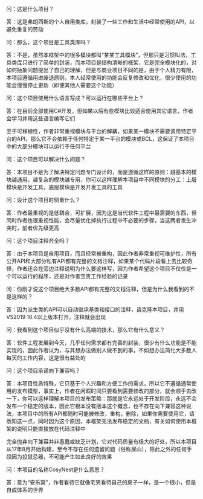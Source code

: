 问：这是什么项目？

答：这是弗朗西斯的个人自用类库，封装了一些工作和生活中经常使用的API，以避免重复的劳动

问：那么，这个项目是工具类库吗？

答：不是，虽然本框架中的很多模块都叫“某某工具模块”，但那只是习惯叫法，工具类库只进行了简单的封装，而本项目是结构清晰的框架，它是完全模块化的，对如何抽象问题提出了自己的理解，但是与商业项目不同的是，由于个人精力有限，本项目遵循用进废退原则，本人经常使用的功能会反复修改和优化，很少使用的功能会慢慢停止更新（即便其他人需要这个功能）

问：这个项目使用什么语言写成？可以运行在哪些平台上？

答：在目前全部使用C#开发，但如果以后有些模块比较适合使用其它语言，作者会学习并用这些语言编写它们

至于可移植性，作者非常重视模块与平台的解耦，如果某一模块不需要调用特定平台的API，那么它不会依赖于任何特定于某一平台的模块或BCL，这保证了本项目中的大部分模块可以运行于任何平台

问：这个项目可以解决什么问题？

答：本项目不是为了解决特定问题专门设计的，而是遵循这样的原则：越基本的模块越通用，越复杂的模块越专用，你可以这样理解本项目中不同模块的分工：上层模块是开发工具，底层模块是开发开发工具的工具

问：设计这个项目时侧重什么？

答：作者最重视的是低耦合，可扩展，因为这是当代软件工程中最需要的东西，但同时作者也很重视性能，会尽量优化掉执行过程中不必要的步骤，当这两者发生冲突时，前者优先级更高

问：这个项目注释齐全吗？

答：由于本项目是自用项目，而且经常被重构，因此作者非常重视可维护性，所有公开API和大部分私有API都有完整的文档注释，如果某个代码片段看上去比较奇怪，作者还会在旁边注释说明为什么要这样写，因为作者希望这个项目不仅仅是一个可以运行的程序，还是对作者宝贵工作经验的记录

问：你刚才说这个项目绝大多数API都有完整的文档注释，但是为什么我看到的不是这样的？

答：因为派生类的API可以自动继承基类和接口的注释，请克隆本项目，并用VS2019  16.4以上版本打开，注释就会出现

问：我看到这个项目似乎没有什么高端的技术，那么它有什么意义？

答：软件工程发展到今天，几乎任何需求都有完善的封装，很少有什么功能是不能实现的，因此作者认为，与其想办法做别人做不到的事，不如想办法简化大多数人每天的工作内容，这是很有益处的

问：这个项目承诺向下兼容吗？

答：本项目性质特殊，它只基于个人兴趣和方便工作的需求，所以它不遵循通常使用的发布模型，事实上，作者在闲暇时间只要看到需要修改的部分，就会顺手去改一下，你可以这样理解本项目的发布策略：那就是它永远处于开发阶段，永远不会发布一个稳定的版本，因此它根本没有版本这个概念，也不存在向下兼容这种说法，本项目中的所有API都随时可能被修改，重构，删除，如果你需要使用它，请悉知这一点，同时因为这个原因，本框架无法发布稳定的文档，有关如何使用本框架的说明只能直接放在代码注释中

完全抛弃向下兼容并非愚蠢或缺乏计划，它对代码质量有极大的好处，所以本项目从17年8月开始构建，至今不存在任何遗留问题（俗称屎山），除此之外的任何手段因为投鼠忌器，不可能产生如此良好的效果

问：本项目的名称CosyNest是什么意思？

答：意为“安乐窝”，作者看待它就像宅男看待自己的房子一样，是一个很小，但是自成体系的世界